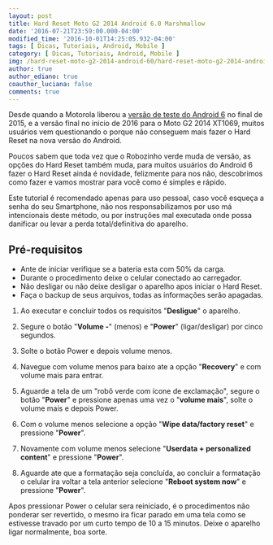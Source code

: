 ```yaml
---
layout: post
title: Hard Reset Moto G2 2014 Android 6.0 Marshmallow
date: '2016-07-21T23:59:00.000-04:00'
modified_time: '2016-10-01T14:25:05.932-04:00'
tags: [ Dicas, Tutoriais, Android, Mobile ]
category: [ Dicas, Tutoriais, Android, Mobile ]
img: /hard-reset-moto-g2-2014-android-60/hard-reset-moto-g2-2014-android-60.jpg
author: true
author_ediano: true
coauthor_luciana: false
comments: true
---
```


Desde quando a Motorola liberou a <a href="http://www.insideblock.com/post/moto-g2-2014-ganha-atualizacao-para-o.html" target="_blank">versão de teste do Android 6</a> no final de 2015, e a versão final no inicio de 2016 para o Moto G2 2014 XT1069, muitos usuários vem questionando o porque não conseguem mais fazer o Hard Reset na nova versão do Android.

Poucos sabem que toda vez que o Robozinho verde muda de versão, as opções do Hard Reset também muda, para muitos usuários do Android 6 fazer o Hard Reset ainda é novidade, felizmente para nos não, descobrimos como fazer e vamos mostrar para você como é simples e rápido.

Este tutorial é recomendado apenas para uso pessoal, caso você esqueça a senha do seu Smartphone, não nos responsabilizamos por uso má intencionais deste método, ou por instruções mal executada onde possa danificar ou levar a perda total/definitiva do aparelho.

## Pré-requisitos
* Ante de iniciar verifique se a bateria esta com 50% da carga.
* Durante o procedimento deixe o celular conectado ao carregador.
* Não desligar ou não deixe desligar o aparelho apos iniciar o Hard Reset.
* Faça o backup de seus arquivos, todas as informações serão apagadas.

1. Ao executar e concluir todos os requisitos "**Desligue**" o aparelho.

2. Segure o botão "**Volume -**" (menos) e "**Power**" (ligar/desligar) por cinco segundos.

3. Solte o botão Power e depois volume menos.

4. Navegue com volume menos para baixo ate a opção "**Recovery**" e com volume mais para entrar.

5. Aguarde a tela de um "robô verde com ícone de exclamação", segure o botão "**Power**" e pressione apenas uma vez o "**volume mais**", solte o volume mais e depois Power.

6. Com o volume menos selecione a opção "**Wipe data/factory reset**" e pressione "**Power**".

7. Novamente com volume menos selecione "**Userdata + personalized content**" e pressione "**Power**".

8. Aguarde ate que a formatação seja concluída, ao concluir a formatação o celular ira voltar a tela anterior selecione "**Reboot system now**" e pressione "**Power**".

Apos pressionar Power o celular sera reiniciado, é o procedimentos não ponderar ser revertido, o mesmo ira ficar parado em uma tela como se estivesse travado por um curto tempo de 10 a 15 minutos. Deixe o aparelho ligar normalmente, boa sorte.